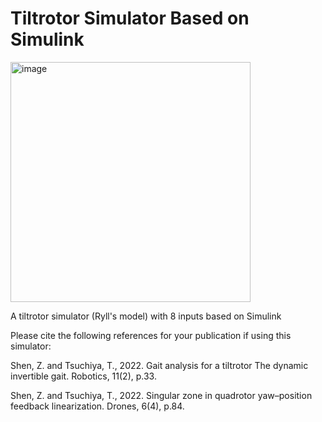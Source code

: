 # Tiltrotor Simulator Based on Simulink


<img width="384" alt="image" src="https://github.com/HansOersted/tiltrotor_simulator/assets/80969277/f573756c-b269-4ebb-9a57-92cafbcb81bf">

A tiltrotor simulator (Ryll's model) with 8 inputs based on Simulink

Please cite the following references for your publication if using this simulator:

Shen, Z. and Tsuchiya, T., 2022. Gait analysis for a tiltrotor The dynamic invertible gait. Robotics, 11(2), p.33.

Shen, Z. and Tsuchiya, T., 2022. Singular zone in quadrotor yaw–position feedback linearization. Drones, 6(4), p.84.
